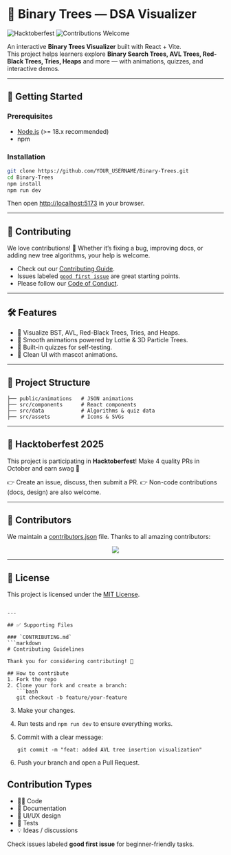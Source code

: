 # 🌳 Binary Trees — DSA Visualizer

![Hacktoberfest](https://img.shields.io/badge/Hacktoberfest-2025-blueviolet?style=for-the-badge&logo=github)
![Contributions Welcome](https://img.shields.io/badge/contributions-welcome-brightgreen.svg?style=for-the-badge)

An interactive **Binary Trees Visualizer** built with React + Vite.  
This project helps learners explore **Binary Search Trees, AVL Trees, Red-Black Trees, Tries, Heaps** and more — with animations, quizzes, and interactive demos.

---

## 🚀 Getting Started

### Prerequisites
- [Node.js](https://nodejs.org/) (>= 18.x recommended)
- npm

### Installation
```bash
git clone https://github.com/YOUR_USERNAME/Binary-Trees.git
cd Binary-Trees
npm install
npm run dev
````

Then open [http://localhost:5173](http://localhost:5173) in your browser.

---

## 🤝 Contributing

We love contributions! 🎉
Whether it’s fixing a bug, improving docs, or adding new tree algorithms, your help is welcome.

* Check out our [Contributing Guide](CONTRIBUTING.md).
* Issues labeled [`good first issue`](https://github.com/YOUR_USERNAME/Binary-Trees/labels/good%20first%20issue) are great starting points.
* Please follow our [Code of Conduct](CODE_OF_CONDUCT.md).

---

## 🛠️ Features

* 🌲 Visualize BST, AVL, Red-Black Trees, Tries, and Heaps.
* 🎥 Smooth animations powered by Lottie & 3D Particle Trees.
* 🧩 Built-in quizzes for self-testing.
* 🎨 Clean UI with mascot animations.

---

## 📂 Project Structure

```
├── public/animations   # JSON animations
├── src/components      # React components
├── src/data            # Algorithms & quiz data
├── src/assets          # Icons & SVGs
```

---

## 🎯 Hacktoberfest 2025

This project is participating in **Hacktoberfest**!
Make 4 quality PRs in October and earn swag 🎁

👉 Create an issue, discuss, then submit a PR.
👉 Non-code contributions (docs, design) are also welcome.

---

## 👥 Contributors

We maintain a [contributors.json](contributors.json) file.
Thanks to all amazing contributors:

<p align="center">
  <a href="https://github.com/YOUR_USERNAME/Binary-Trees/graphs/contributors">
    <img src="https://contrib.rocks/image?repo=YOUR_USERNAME/Binary-Trees" />
  </a>
</p>

---

## 📜 License

This project is licensed under the [MIT License](LICENSE).

````

---

## ✅ Supporting Files

### `CONTRIBUTING.md`
```markdown
# Contributing Guidelines

Thank you for considering contributing! 🚀

## How to contribute
1. Fork the repo
2. Clone your fork and create a branch:
   ```bash
   git checkout -b feature/your-feature
````

3. Make your changes.
4. Run tests and `npm run dev` to ensure everything works.
5. Commit with a clear message:

   ```
   git commit -m "feat: added AVL tree insertion visualization"
   ```
6. Push your branch and open a Pull Request.

## Contribution Types

* 🧑‍💻 Code
* 📖 Documentation
* 🎨 UI/UX design
* 🧪 Tests
* 💡 Ideas / discussions

Check issues labeled **good first issue** for beginner-friendly tasks.

